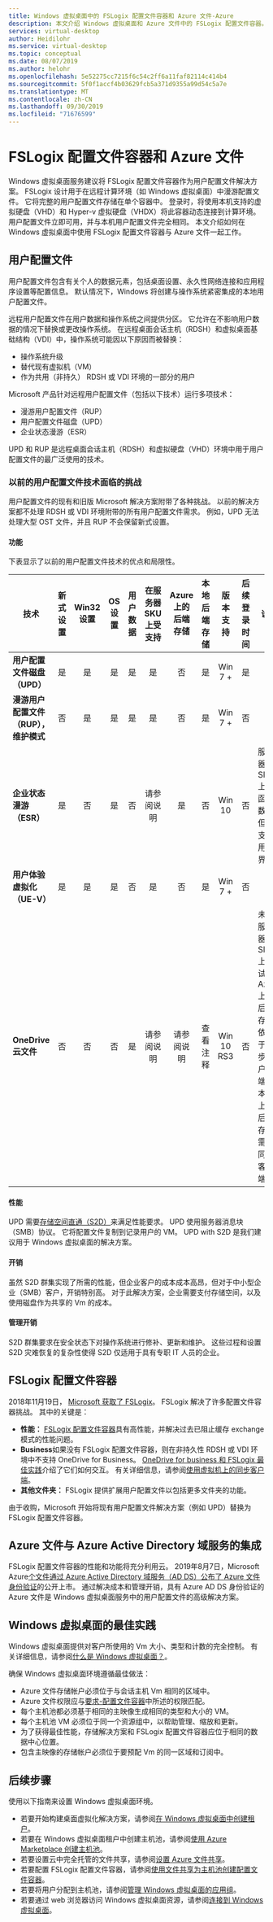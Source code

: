 ```yaml
---
title: Windows 虚拟桌面中的 FSLogix 配置文件容器和 Azure 文件-Azure
description: 本文介绍 Windows 虚拟桌面和 Azure 文件中的 FSLogix 配置文件容器。
services: virtual-desktop
author: Heidilohr
ms.service: virtual-desktop
ms.topic: conceptual
ms.date: 08/07/2019
ms.author: helohr
ms.openlocfilehash: 5e52275cc7215f6c54c2ff6a11faf82114c414b4
ms.sourcegitcommit: 5f0f1accf4b03629fcb5a371d9355a99d54c5a7e
ms.translationtype: MT
ms.contentlocale: zh-CN
ms.lasthandoff: 09/30/2019
ms.locfileid: "71676599"
---
```

# <a name="fslogix-profile-containers-and-azure-files"></a>FSLogix 配置文件容器和 Azure 文件

Windows 虚拟桌面服务建议将 FSLogix 配置文件容器作为用户配置文件解决方案。 FSLogix 设计用于在远程计算环境（如 Windows 虚拟桌面）中漫游配置文件。 它将完整的用户配置文件存储在单个容器中。 登录时，将使用本机支持的虚拟硬盘（VHD）和 Hyper-v 虚拟硬盘（VHDX）将此容器动态连接到计算环境。 用户配置文件立即可用，并与本机用户配置文件完全相同。 本文介绍如何在 Windows 虚拟桌面中使用 FSLogix 配置文件容器与 Azure 文件一起工作。

## <a name="user-profiles"></a>用户配置文件

用户配置文件包含有关个人的数据元素，包括桌面设置、永久性网络连接和应用程序设置等配置信息。 默认情况下，Windows 将创建与操作系统紧密集成的本地用户配置文件。

远程用户配置文件在用户数据和操作系统之间提供分区。 它允许在不影响用户数据的情况下替换或更改操作系统。 在远程桌面会话主机（RDSH）和虚拟桌面基础结构（VDI）中，操作系统可能因以下原因而被替换：

- 操作系统升级
- 替代现有虚拟机（VM）
- 作为共用（非持久） RDSH 或 VDI 环境的一部分的用户

Microsoft 产品针对远程用户配置文件（包括以下技术）运行多项技术：
- 漫游用户配置文件（RUP）
- 用户配置文件磁盘（UPD）
- 企业状态漫游（ESR）

UPD 和 RUP 是远程桌面会话主机（RDSH）和虚拟硬盘（VHD）环境中用于用户配置文件的最广泛使用的技术。

### <a name="challenges-with-previous-user-profile-technologies"></a>以前的用户配置文件技术面临的挑战

用户配置文件的现有和旧版 Microsoft 解决方案附带了各种挑战。 以前的解决方案都不处理 RDSH 或 VDI 环境附带的所有用户配置文件需求。 例如，UPD 无法处理大型 OST 文件，并且 RUP 不会保留新式设置。

#### <a name="functionality"></a>功能

下表显示了以前的用户配置文件技术的优点和局限性。

| 技术 | 新式设置 | Win32 设置 | OS 设置 | 用户数据 | 在服务器 SKU 上受支持 | Azure 上的后端存储 | 本地后端存储 | 版本支持 | 后续登录时间 |说明|
| ---------- | :-------------: | :------------: | :---------: | --------: | :---------------------: | :-----------------------: | :--------------------------: | :-------------: | :---------------------: |-----|
| **用户配置文件磁盘（UPD）** | 是 | 是 | 是 | 是 | 是 | 否 | 是 | Win 7 + | 是 | |
| **漫游用户配置文件（RUP），维护模式** | 否 | 是 | 是 | 是 | 是| 否 | 是 | Win 7 + | 否 | |
| **企业状态漫游（ESR）** | 是 | 否 | 是 | 否 | 请参阅说明 | 是 | 否 | Win 10 | 否 | 服务器 SKU 上的函数，但不支持用户界面 |
| **用户体验虚拟化（UE-V）** | 是 | 是 | 是 | 否 | 是 | 否 | 是 | Win 7 + | 否 |  |
| **OneDrive 云文件** | 否 | 否 | 否 | 是 | 请参阅说明 | 请参阅说明  | 查看注释 | Win 10 RS3 | 否 | 未在服务器 SKU 上测试。 Azure 上的后端存储依赖于同步客户端。 本地上的后端存储需要同步客户端。 |

#### <a name="performance"></a>性能

UPD 需要[存储空间直通（S2D）](https://docs.microsoft.com/windows-server/remote/remote-desktop-services/rds-storage-spaces-direct-deployment)来满足性能要求。 UPD 使用服务器消息块（SMB）协议。 它将配置文件复制到记录用户的 VM。 UPD with S2D 是我们建议用于 Windows 虚拟桌面的解决方案。  

#### <a name="cost"></a>开销

虽然 S2D 群集实现了所需的性能，但企业客户的成本成本高昂，但对于中小型企业（SMB）客户，开销特别高。 对于此解决方案，企业需要支付存储空间，以及使用磁盘作为共享的 Vm 的成本。

#### <a name="administrative-overhead"></a>管理开销

S2D 群集要求在安全状态下对操作系统进行修补、更新和维护。 这些过程和设置 S2D 灾难恢复的复杂性使得 S2D 仅适用于具有专职 IT 人员的企业。

## <a name="fslogix-profile-containers"></a>FSLogix 配置文件容器

2018年11月19日， [Microsoft 获取了 FSLogix](https://blogs.microsoft.com/blog/2018/11/19/microsoft-acquires-fslogix-to-enhance-the-office-365-virtualization-experience/)。 FSLogix 解决了许多配置文件容器挑战。 其中的关键是：

- **性能：** [FSLogix 配置文件容器](https://fslogix.com/products/profile-containers)具有高性能，并解决过去已阻止缓存 exchange 模式的性能问题。
- **Business**如果没有 FSLogix 配置文件容器，则在非持久性 RDSH 或 VDI 环境中不支持 OneDrive for Business。 [OneDrive for business 和 FSLogix 最佳实践](https://fslogix.com/products/technical-faqs/284-onedrive-for-business-and-fslogix-best-practices)介绍了它们如何交互。 有关详细信息，请参阅[使用虚拟机上的同步客户端](https://docs.microsoft.com/deployoffice/rds-onedrive-business-vdi)。
- **其他文件夹：** FSLogix 提供扩展用户配置文件以包括更多文件夹的功能。

由于收购，Microsoft 开始将现有用户配置文件解决方案（例如 UPD）替换为 FSLogix 配置文件容器。

## <a name="azure-files-integration-with-azure-active-directory-domain-service"></a>Azure 文件与 Azure Active Directory 域服务的集成

FSLogix 配置文件容器的性能和功能将充分利用云。 2019年8月7日，Microsoft Azure[个文件通过 Azure Active Directory 域服务（AD DS）公布了 Azure 文件身份验证](https://docs.microsoft.com/en-us/azure/storage/files/storage-files-active-directory-overview)的公开上市。 通过解决成本和管理开销，具有 Azure AD DS 身份验证的 Azure 文件是 Windows 虚拟桌面服务中的用户配置文件的高级解决方案。

## <a name="best-practices-for-windows-virtual-desktop"></a>Windows 虚拟桌面的最佳实践

Windows 虚拟桌面提供对客户所使用的 Vm 大小、类型和计数的完全控制。 有关详细信息，请参阅[什么是 Windows 虚拟桌面？](overview.md)。

确保 Windows 虚拟桌面环境遵循最佳做法：

- Azure 文件存储帐户必须位于与会话主机 Vm 相同的区域中。
- Azure 文件权限应与[要求-配置文件容器](https://docs.microsoft.com/fslogix/overview#requirements)中所述的权限匹配。
- 每个主机池都必须基于相同的主映像生成相同的类型和大小的 VM。
- 每个主机池 VM 必须位于同一个资源组中，以帮助管理、缩放和更新。
- 为了获得最佳性能，存储解决方案和 FSLogix 配置文件容器应位于相同的数据中心位置。
- 包含主映像的存储帐户必须位于要预配 Vm 的同一区域和订阅中。

## <a name="next-steps"></a>后续步骤

使用以下指南来设置 Windows 虚拟桌面环境。

- 若要开始构建桌面虚拟化解决方案，请参阅[在 Windows 虚拟桌面中创建租户](tenant-setup-azure-active-directory.md)。
- 若要在 Windows 虚拟桌面租户中创建主机池，请参阅[使用 Azure Marketplace 创建主机池](create-host-pools-azure-marketplace.md)。
- 若要设置云中完全托管的文件共享，请参阅[设置 Azure 文件共享](/azure/storage/files/storage-files-active-directory-enable)。
- 若要配置 FSLogix 配置文件容器，请参阅[使用文件共享为主机池创建配置文件容器](create-host-pools-user-profile.md)。
- 若要将用户分配到主机池，请参阅[管理 Windows 虚拟桌面的应用组](manage-app-groups.md)。
- 若要通过 web 浏览器访问 Windows 虚拟桌面资源，请参阅[连接到 Windows 虚拟桌面](connect-web.md)。
